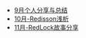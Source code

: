 * [9月个人分享与总结](公司个人分享/9月个人分享与总结.md)
* [10月-Redisson浅析](公司个人分享/10月个人分享.md)
* [11月-RedLock故事分享](公司个人分享/关于redLock的故事.md)
